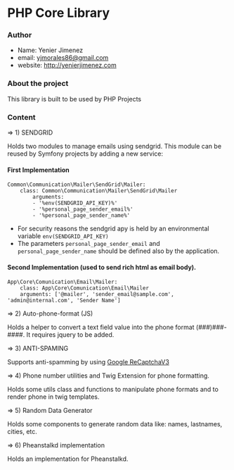 # PHP Core Library

### Author

- Name: Yenier Jimenez
- email: yjmorales86@gmail.com
- website: http://yenierjimenez.com

### About the project

This library is built to be used by PHP Projects

### Content

=> 1) SENDGRID

Holds two modules to manage emails using sendgrid. This module can be reused
by Symfony projects by adding a new service:

#### First Implementation
    Common\Communication\Mailer\SendGrid\Mailer:
        class: Common\Communication\Mailer\SendGrid\Mailer
            arguments:
            - '%env(SENDGRID_API_KEY)%'
            - '%personal_page_sender_email%'
            - '%personal_page_sender_name%'
    
 - For security reasons the sendgrid apy is held by an environmental variable `env(SENDGRID_API_KEY)`
 - The parameters `personal_page_sender_email` and `personal_page_sender_name` should be defined also by the application.


#### Second Implementation (used to send rich html as email body).
    App\Core\Comunication\Email\Mailer:
        class: App\Core\Comunication\Email\Mailer
        arguments: ['@mailer', 'sender_email@sample.com', 'admin@internal.com', 'Sender Name']
  
=> 2) Auto-phone-format (JS)

Holds a helper to convert a text field value into the phone format (###)###-####.
It requires jquery to be added.

=> 3) ANTI-SPAMING

Supports anti-spamming by using [Google ReCaptchaV3](https://developers.google.com/recaptcha/docs/v3)

=> 4) Phone number utilities and Twig Extension for phone formatting.

Holds some utils class and functions to manipulate phone formats and to render phone in twig templates.

=> 5) Random Data Generator

Holds some components to generate random data like: names, lastnames, cities, etc.  

=> 6) Pheanstalkd implementation

Holds an implementation for Pheanstalkd.

